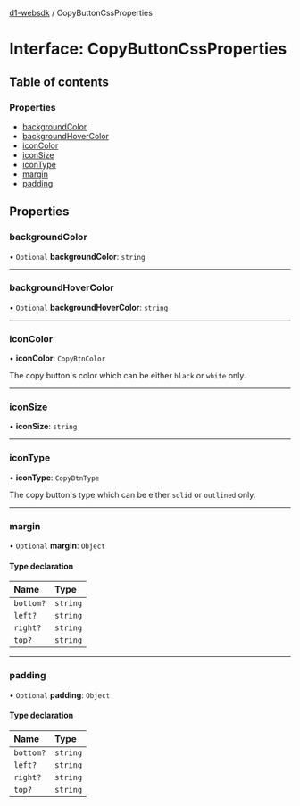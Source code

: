 [d1-websdk](../README.md) / CopyButtonCssProperties

# Interface: CopyButtonCssProperties

## Table of contents

### Properties

- [backgroundColor](CopyButtonCssProperties.md#backgroundcolor)
- [backgroundHoverColor](CopyButtonCssProperties.md#backgroundhovercolor)
- [iconColor](CopyButtonCssProperties.md#iconcolor)
- [iconSize](CopyButtonCssProperties.md#iconsize)
- [iconType](CopyButtonCssProperties.md#icontype)
- [margin](CopyButtonCssProperties.md#margin)
- [padding](CopyButtonCssProperties.md#padding)

## Properties

### backgroundColor

• `Optional` **backgroundColor**: `string`

---

### backgroundHoverColor

• `Optional` **backgroundHoverColor**: `string`

---

### iconColor

• **iconColor**: `CopyBtnColor`

The copy button's color which can be either `black` or `white` only.

---

### iconSize

• **iconSize**: `string`

---

### iconType

• **iconType**: `CopyBtnType`

The copy button's type which can be either `solid` or `outlined` only.

---

### margin

• `Optional` **margin**: `Object`

#### Type declaration

| Name      | Type     |
| :-------- | :------- |
| `bottom?` | `string` |
| `left?`   | `string` |
| `right?`  | `string` |
| `top?`    | `string` |

---

### padding

• `Optional` **padding**: `Object`

#### Type declaration

| Name      | Type     |
| :-------- | :------- |
| `bottom?` | `string` |
| `left?`   | `string` |
| `right?`  | `string` |
| `top?`    | `string` |
